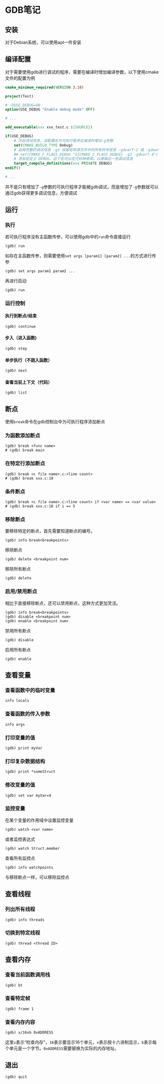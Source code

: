 # GDB笔记

## 安装

对于Debian系统，可以使用apt一件安装

## 编译配置

对于需要使用gdb进行调试的程序，需要在编译时增加编译参数，以下使用cmake文件的配置为例

```cmake
cmake_minimum_required(VERSION 3.10)

project(Test)

# -DUSE_DEBUG=ON
option(USE_DEBUG "Enable debug mode" OFF)

# ...

add_executable(xxx xxx_test.c ${SOURCE})

if(USE_DEBUG)
	# 开启调试信息，该配置会为可执行程序在编译时增加-g参数
    set(CMAKE_BUILD_TYPE Debug)
    # 启用完整的调试信息 -g3 保留宏和源文件中的所有符号信息 -gdwarf-2 或 -gdwarf-4
    ## set(CMAKE_C_FLAGS_DEBUG "${CMAKE_C_FLAGS_DEBUG} -g3 -gdwarf-4")
    # 添加宏定义 DEBUG，这个宏可以在代码种使用，以便输出一些调试信息
    target_compile_definitions(xxx PRIVATE DEBUG)
endif()

# ...
```

并不是只有增加了``` -g ```参数的可执行程序才能被gdb调试，而是增加了``` -g ```参数就可以通过gdb获得更多调试信息，方便调试

## 运行

### 执行

若可执行程序没有主函数传参，可以使用gdb中的``` run ```命令直接运行

```shell
(gdb) run
```

如存在主函数传参，则需要使用``` set args [param1] [param2] ... ```的方式进行传参

```shell
(gdb) set args param1 param2 ...
```

再进行启动

```shell
(gdb) run
```

### 运行控制

#### 执行到断点/结束

```shell
(gdb) continue
```

#### 步入（进入函数)

```shell
(gdb) step
```

#### 单步执行（不跳入函数）

```shell
(gdb) next
```

#### 查看当前上下文（代码）

```shell
(gdb) list
```

## 断点

使用``` break ```命令在gdb控制台中为可执行程序添加断点

### 为函数添加断点

```shell
(gdb) break <func name>
# (gdb) break main
```

### 在特定行添加断点

```shell
(gdb) break <c file name>.c:<line count>
# (gdb) break xxx.c:10
```

### 条件断点

```shell
(gdb) break <c file name>.c:<line count> if <var name> == <var value>
# (gdb) break xxx.c:10 if i == 5
```

### 移除断点

要移除特定的断点，首先需要知道断点的编号。

```shell
(gdb) info break<breakpoints>
```

移除断点

```shell
(gdb) delete <breakpoint num>
```

移除所有断点

```shell
(gdb) delete
```

### 启用/禁用断点

相比于直接移除断点，还可以禁用断点，这种方式更加灵活。

```shell
(gdb) info break<breakpoints>
(gdb) disable <breakpoint num>
(gdb) enable <breakpoint num>
```

禁用所有断点

```shell
(gdb) disable
```

启用所有断点

```shell
(gdb) enable
```

## 查看变量

### 查看函数中的临时变量

```shell
info locals
```

### 查看函数的传入参数

```shell
info args
```

### 打印变量的值

```shell
(gdb) print myVar
```

### 打印复杂数据结构

```shell
(gdb) print *someStruct
```

### 修改变量的值

```shell
(gdb) set var myVar=4
```

### 监控变量

在某个变量的作用域中设置监控变量

```shell
(gdb) watch <var name>
```

或者监控表达式

```shell
(gdb) watch Struct.member
```

查看所有监控点

```shell
(gdb) info watchpoints
```

与移除断点一样，可以移除监控点

## 查看线程

### 列出所有线程

``` shell
(gdb) info threads
```

### 切换到特定线程

```shell
(gdb) thread <thread ID>
```

## 查看内存

### 查看当前函数调用栈

```shell
(gdb) bt
```

### 查看特定帧

```shell
(gdb) frame 1
```

### 查看内存内容

```shell
(gdb) x/16xb 0xADDRESS
```

这里`x`表示“检查内存”，`16`表示要显示16个单元，`x`表示按十六进制显示，`b`表示每个单元是一个字节。`0xADDRESS`需要替换为实际的内存地址。

## 退出

```shell
(gdb) quit
```

